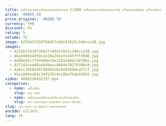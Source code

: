 ```yaml
---
title: เครื่องกําจัดตะกรันดาบเลเซอร์ตาราง C1000 เครื่องทําความสะอาดตะกรัน แร็คแพลตฟอร์ม เครื่องทําความสะอาดเลเซอร์อัตโนมัติอัจฉริยะ
price: '45855.33'
price_original: '48268.78'
currency: THB
discount: 5%
rating: 5
volume: 76
image: A255b37d10f20457c88e53915c346cca1B.jpg
images:
  - A255b37d10f20457c88e53915c346cca1B.jpg
  - A0a940bb4d59c4e18a281e31e45fff394D.jpg
  - Ad86e45c7fdf048e19e1283ed8ac10f06S.jpg
  - A3f1d3cea06ad4d8eac4084e70276396cN.jpg
  - Ae61c3050e45f4699a2bcb603096ea5fcT.jpg
  - A5e1889aa5dc34d129c4e18bef6a64d55S.jpg
video: 4000238432197.mp4
categories:
  - name: เครื่องมือ
    slug: เคร-องม
  - name: เครื่องแกะสลักเลเซอร์และอุปกรณ์เสริม
    slug: เคร-องแกะสล-กเลเซอร-และอ-ปกรณ
slug: เคร-องก-าจ-ดตะกร-นดาบเลเซอร
encode: olCJe7c
lang: th
---
```

  